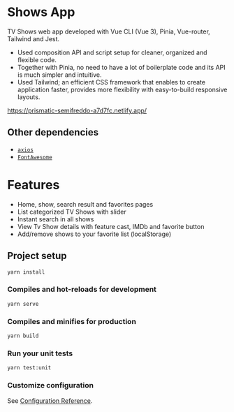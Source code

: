# Shows App
TV Shows web app developed with Vue CLI (Vue 3), Pinia, Vue-router, Tailwind and Jest.

- Used composition API and script setup for cleaner, organized and flexible code.
- Together with Pinia, no need to have a lot of boilerplate code and its API is much simpler and intuitive.
- Used Tailwind; an efficient CSS framework that enables to create application faster, provides more flexibility with easy-to-build responsive layouts.

https://prismatic-semifreddo-a7d7fc.netlify.app/

## Other dependencies
 - [`axios`](https://github.com/axios/axios)
 - [`FontAwesome`](https://fontawesome.com/)

# Features

- Home, show, search result and favorites pages
- List categorized TV Shows with slider
- Instant search in all shows 
- View Tv Show details with feature cast, IMDb and favorite button
- Add/remove shows to your favorite list (localStorage)
 

## Project setup
```
yarn install
```

### Compiles and hot-reloads for development
```
yarn serve
```

### Compiles and minifies for production
```
yarn build
```

### Run your unit tests
```
yarn test:unit
```

### Customize configuration
See [Configuration Reference](https://cli.vuejs.org/config/).
